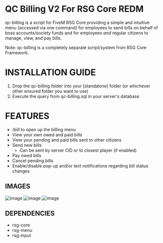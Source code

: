 # QC Billing V2 For RSG Core REDM

qc-billing is a script for FiveM RSG Core providing a simple and intuitive menu (accessed via one command) for employees to send bills on behalf of boss accounts/society funds and for employees *and* regular citizens to manage, view, and pay bills.

Note: qc-billing is a completely separate script/system from RSG Core Framework.

<h1>INSTALLATION GUIDE</h1>

1. Drop the qc-billing folder into your [standalone] folder (or whichever other ensured folder you want to use)
2. Execute the query from qc-billing.sql in your server's database

<h1>FEATURES</h1>

  - /bill to open up the billing menu
  - View your own owed and paid bills
  - View your pending and paid bills sent to other citizens
  - Send new bills
    - Can be sent by server CID or to closest player (if enabled)
  - Pay owed bills
  - Cancel pending bills
- Enable/disable pop-up and/or text notifications regarding bill status changes

**IMAGES**
-----
![image](https://github.com/user-attachments/assets/2a0d0d33-2377-49b0-a719-6147aabe1d85)
![image](https://github.com/user-attachments/assets/ac8314d3-6926-4f4c-84cc-57a4a9aea616)
![image](https://github.com/user-attachments/assets/c12b3b8a-3612-4880-81fd-944a79ff6716)

**DEPENDENCIES**
-----
- rsg-core
- rsg-menu
- rsg-input


